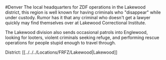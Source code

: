 #Denver 
The local headquarters for ZDF operations in the Lakewood district, this region is well known for having criminals who "disappear" while under custody. Rumor has it that any criminal who doesn't get a lawyer quickly may find themselves over at Lakewood Correctional Institute.  
  
The Lakewood division also sends occasional patrols into Englewood, looking for looters, violent criminals seeking refuge, and performing rescue operations for people stupid enough to travel through.

District: [[../../../Locations/FRFZ/Lakewood|Lakewood]]